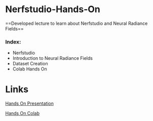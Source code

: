 # Nerfstudio-Hands-On

==Developed lecture to learn about Nerfstudio and Neural Radiance Fields==

### Index:

* Nerfstudio
* Introduction to Neural Radiance Fields
* Dataset Creation
* Colab Hands On

# Links

[Hands On Presentation](https://docs.google.com/presentation/d/1BXcDNxtEyH-6BgVBWjdDDUOqfxa9hSkHYdCDn-1ricM/edit?usp=sharing)

[Hands On Colab](https://colab.research.google.com/drive/1oLklZ6E49EpS_35T9tf2Ljc9Yui1Zfy1?usp=sharing)
